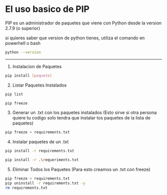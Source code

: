 # El uso basico de PIP 

PIP es un administrador de paquetes que viene con Python desde la version 2.7.9 (o superior)

si quieres saber que version de python tienes, utiliza el comando en powerhell o bash

```sh
python --version
```

****

1. Instalacion de Paquetes

```sh
pip install [paquete]
```

2. Listar Paquetes Instalados
```sh
pip list
```
```sh
pip freeze
```

3. Generar un .txt con los paquetes instalados 
(Esto sirve si otra persona quiere tu codigo solo tendra que instalar tos paquetes de la lista de paquetes)
```sh
pip freeze > requirements.txt
```

4. Instalar paquetes de un .txt
```sh
pip install -r requirements.txt
```
```sh
pip install -r .\requeriments.txt
```

5. Eliminar Todos los Paquetes
(Para esto creamos un .txt con freeze)
```sh
pip freeze > requirements.txt
pip uninstall -r requirements.txt -y
rm requirements.txt
```

